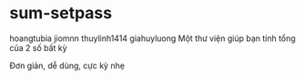 # sum-setpass
hoangtubia
jiomnn
thuylinh1414
giahuyluong
Một thư viện giúp bạn tính tổng của 2 số bất kỳ

Đơn giản, dễ dùng, cực kỳ nhẹ
